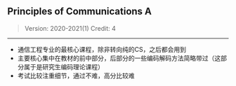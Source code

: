 ## Principles of Communications A

> Version: 2020-2021(1)
> Credit: 4

----------

- 通信工程专业的最核心课程，除非转向纯的CS，之后都会用到
- 主要核心集中在教材的前中部分，后部分的一些编码解码方法简略带过（这部分属于是研究生编码理论课程）
- 考试比较注重细节，通过不难，高分比较难
